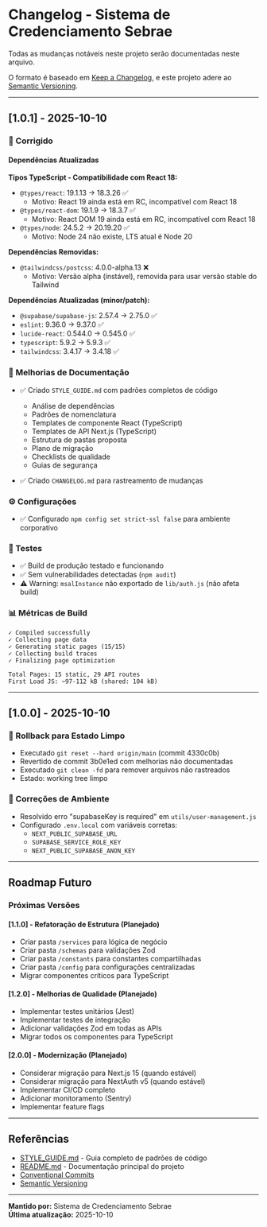 # Changelog - Sistema de Credenciamento Sebrae

Todas as mudanças notáveis neste projeto serão documentadas neste arquivo.

O formato é baseado em [Keep a Changelog](https://keepachangelog.com/pt-BR/1.0.0/),
e este projeto adere ao [Semantic Versioning](https://semver.org/lang/pt-BR/).

---

## [1.0.1] - 2025-10-10

### 🔧 Corrigido

#### Dependências Atualizadas

**Tipos TypeScript - Compatibilidade com React 18:**
- `@types/react`: 19.1.13 → 18.3.26 ✅
  - Motivo: React 19 ainda está em RC, incompatível com React 18
- `@types/react-dom`: 19.1.9 → 18.3.7 ✅
  - Motivo: React DOM 19 ainda está em RC, incompatível com React 18
- `@types/node`: 24.5.2 → 20.19.20 ✅
  - Motivo: Node 24 não existe, LTS atual é Node 20

**Dependências Removidas:**
- `@tailwindcss/postcss`: 4.0.0-alpha.13 ❌
  - Motivo: Versão alpha (instável), removida para usar versão stable do Tailwind

**Dependências Atualizadas (minor/patch):**
- `@supabase/supabase-js`: 2.57.4 → 2.75.0 ✅
- `eslint`: 9.36.0 → 9.37.0 ✅
- `lucide-react`: 0.544.0 → 0.545.0 ✅
- `typescript`: 5.9.2 → 5.9.3 ✅
- `tailwindcss`: 3.4.17 → 3.4.18 ✅

### 📝 Melhorias de Documentação

- ✅ Criado `STYLE_GUIDE.md` com padrões completos de código
  - Análise de dependências
  - Padrões de nomenclatura
  - Templates de componente React (TypeScript)
  - Templates de API Next.js (TypeScript)
  - Estrutura de pastas proposta
  - Plano de migração
  - Checklists de qualidade
  - Guias de segurança
  
- ✅ Criado `CHANGELOG.md` para rastreamento de mudanças

### ⚙️ Configurações

- ✅ Configurado `npm config set strict-ssl false` para ambiente corporativo

### 🧪 Testes

- ✅ Build de produção testado e funcionando
- ✅ Sem vulnerabilidades detectadas (`npm audit`)
- ⚠️ Warning: `msalInstance` não exportado de `lib/auth.js` (não afeta build)

### 📊 Métricas de Build

```
✓ Compiled successfully
✓ Collecting page data
✓ Generating static pages (15/15)
✓ Collecting build traces
✓ Finalizing page optimization

Total Pages: 15 static, 29 API routes
First Load JS: ~97-112 kB (shared: 104 kB)
```

---

## [1.0.0] - 2025-10-10

### 🔄 Rollback para Estado Limpo

- Executado `git reset --hard origin/main` (commit 4330c0b)
- Revertido de commit 3b0e1ed com melhorias não documentadas
- Executado `git clean -fd` para remover arquivos não rastreados
- Estado: working tree limpo

### 🐛 Correções de Ambiente

- Resolvido erro "supabaseKey is required" em `utils/user-management.js`
- Configurado `.env.local` com variáveis corretas:
  - `NEXT_PUBLIC_SUPABASE_URL`
  - `SUPABASE_SERVICE_ROLE_KEY`
  - `NEXT_PUBLIC_SUPABASE_ANON_KEY`

---

## Roadmap Futuro

### Próximas Versões

#### [1.1.0] - Refatoração de Estrutura (Planejado)
- Criar pasta `/services` para lógica de negócio
- Criar pasta `/schemas` para validações Zod
- Criar pasta `/constants` para constantes compartilhadas
- Criar pasta `/config` para configurações centralizadas
- Migrar componentes críticos para TypeScript

#### [1.2.0] - Melhorias de Qualidade (Planejado)
- Implementar testes unitários (Jest)
- Implementar testes de integração
- Adicionar validações Zod em todas as APIs
- Migrar todos os componentes para TypeScript

#### [2.0.0] - Modernização (Planejado)
- Considerar migração para Next.js 15 (quando estável)
- Considerar migração para NextAuth v5 (quando estável)
- Implementar CI/CD completo
- Adicionar monitoramento (Sentry)
- Implementar feature flags

---

## Referências

- [STYLE_GUIDE.md](./STYLE_GUIDE.md) - Guia completo de padrões de código
- [README.md](./README.md) - Documentação principal do projeto
- [Conventional Commits](https://www.conventionalcommits.org/)
- [Semantic Versioning](https://semver.org/)

---

**Mantido por:** Sistema de Credenciamento Sebrae  
**Última atualização:** 2025-10-10
